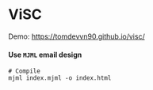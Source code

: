# ViSC

Demo: https://tomdevvn90.github.io/visc/


#### Use `MJML` email design
```
# Compile
mjml index.mjml -o index.html
```
